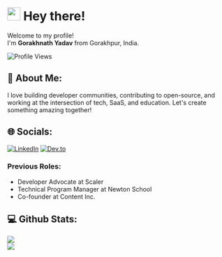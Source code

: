 # <img src="https://slackmojis.com/emojis/781-camera/download" width="30" /> Hey there!

Welcome to my profile!  
I'm **Gorakhnath Yadav** from Gorakhpur, India.

<p align="left"> 
  <img src="https://komarev.com/ghpvc/?username=gorakhnathy7&color=blueviolet" alt="Profile Views" />
</p>

## 💫 About Me:
I love building developer communities, contributing to open-source, and working at the intersection of tech, SaaS, and education. Let's create something amazing together!

## 🌐 Socials:
[![LinkedIn](https://img.shields.io/badge/LinkedIn-%230077B5.svg?logo=linkedin&logoColor=white)](https://linkedin.com/in/gorakhnathyadav7)
[![Dev.to](https://img.shields.io/badge/Dev.to-%230A0A0A.svg?style=for-the-badge&logo=dev.to&logoColor=white)](https://dev.to/gorakh13)
### Previous Roles:
- Developer Advocate at Scaler  
- Technical Program Manager at Newton School  
- Co-founder at Content Inc.

## 💻 Github Stats:
![](https://github-readme-stats.vercel.app/api?username=gorakhnathy7&theme=dark&hide_border=false&include_all_commits=false&count_private=false)<br/>
![](https://github-readme-streak-stats.herokuapp.com/?user=gorakhnathy7&theme=dark&hide_border=false)<br/>
